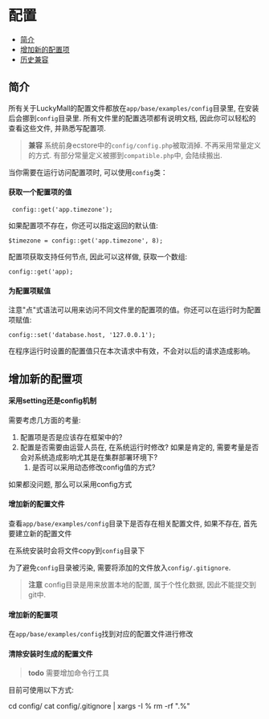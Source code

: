 # 配置

- [简介](#introduction)
- [增加新的配置项](#new-configuration-item)
- [历史兼容](#compatible)

<a name="introduction"></a>
## 简介

所有关于LuckyMall的配置文件都放在`app/base/examples/config`目录里, 在安装后会挪到`config`目录里. 所有文件里的配置选项都有说明文档, 因此你可以轻松的查看这些文件, 并熟悉写配置项.

> **兼容** 系统前身ecstore中的`config/config.php`被取消掉. 不再采用常量定义的方式. 有部分常量定义被挪到`compatible.php`中, 会陆续搬出.


当你需要在运行访问配置项时, 可以使用`config`类：

#### 获取一个配置项的值

     config::get('app.timezone');

如果配置项不存在，你还可以指定返回的默认值:

    $timezone = config::get('app.timezone', 8);

配置项获取支持任何节点, 因此可以这样做, 获取一个数组:

    config::get('app);

#### 为配置项赋值
注意"点"式语法可以用来访问不同文件里的配置项的值。你还可以在运行时为配置项赋值:

	config::set('database.host, '127.0.0.1');

在程序运行时设置的配置值只在本次请求中有效，不会对以后的请求造成影响。

<a name="new-configuration-item"></a>

## 增加新的配置项
#### 采用setting还是config机制
需要考虑几方面的考量:

1. 配置项是否是应该存在框架中的?
1. 配置是否需要由运营人员在, 在系统运行时修改? 如果是肯定的, 需要考量是否会对系统造成影响尤其是在集群部署环境下?
   1. 是否可以采用动态修改config值的方式?

如果都没问题, 那么可以采用config方式

#### 增加新的配置文件
查看`app/base/examples/config`目录下是否存在相关配置文件, 如果不存在, 首先要建立新的配置文件

在系统安装时会将文件copy到`config`目录下

为了避免`config`目录被污染, 需要将添加的文件放入`config/.gitignore`.

> **注意** config目录是用来放置本地的配置, 属于个性化数据, 因此不能提交到git中. 

#### 增加新的配置项
在`app/base/examples/config`找到对应的配置文件进行修改

<a name="compatible"></a>

#### 清除安装时生成的配置文件

> **todo** 需要增加命令行工具

目前可使用以下方式:

  cd config/
  cat config/.gitignore | xargs -I % rm -rf ".%"


